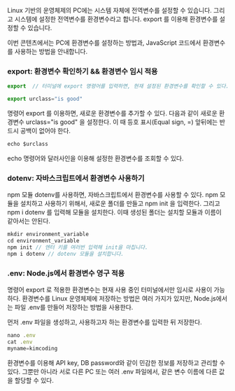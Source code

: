 Linux 기반의 운영체제의 PC에는 시스템 자체에 전역변수를 설정할 수 있습니다. 그리고 시스템에 설정한 전역변수를 환경변수라고 합니다. export 를 이용해 환경변수를 설정할 수 있습니다.

이번 콘텐츠에서는 PC에 환경변수를 설정하는 방법과, JavaScript 코드에서 환경변수를 사용하는 방법을 안내합니다.


### export: 환경변수 확인하기 && 환경변수 임시 적용

```js
export  // 터미널에 export 명령어를 입력하면, 현재 설정된 환경변수를 확인할 수 있다.
```

```js
export urclass="is good"
```
명령어 export 를 이용하면, 새로운 환경변수를 추가할 수 있다. 다음과 같이 새로운 환경변수 urclass="is good" 을 설정한다. 이 때 등호 표시(Equal sign, =) 앞뒤에는 반드시 공백이 없어야 한다.

```js
echo $urclass
```
echo 명령어와 달러사인을 이용해 설정한 환경변수를 조회할 수 있다.


### dotenv: 자바스크립트에서 환경변수 사용하기
npm 모듈 dotenv를 사용하면, 자바스크립트에서 환경변수를 사용할 수 있다. npm 모듈을 설치하고 사용하기 위해서, 새로운 폴더를 만들고 npm init 을 입력한다. 그리고 npm i dotenv 를 입력해 모듈을 설치한다. 이때 생성된 폴더는 설치할 모듈과 이름이 같아서는 안된다.

```js
mkdir environment_variable
cd environment_variable
npm init // 엔터 키를 여러번 입력해 init을 마칩니다.
npm i dotenv // dotenv 모듈을 설치합니다.
```


### .env: Node.js에서 환경변수 영구 적용
명령어 export 로 적용한 환경변수는 현재 사용 중인 터미널에서만 임시로 사용이 가능하다. 환경변수를 Linux 운영체제에 저장하는 방법은 여러 가지가 있지만, Node.js에서는 파일 .env를 만들어 저장하는 방법을 사용한다.

먼저 .env 파일을 생성하고, 사용하고자 하는 환경변수를 입력한 뒤 저장한다.

```js
nano .env
cat .env
myname=kimcoding
```

환경변수를 이용해 API key, DB password와 같이 민감한 정보를 저장하고 관리할 수 있다. 그뿐만 아니라 서로 다른 PC 또는 여러 .env 파일에서, 같은 변수 이름에 다른 값을 할당할 수 있다.

